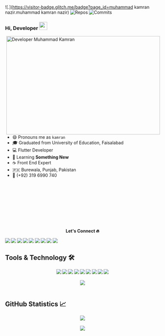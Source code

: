 ![.](https://visitor-badge.glitch.me/badge?page_id=muhammad kamran nazir.muhammad kamran nazir) ![Repos](https://badges.pufler.dev/repos/abrarali-official) ![Commits](https://badges.pufler.dev/commits/yearly/abrarali-official)

### Hi, Developer <img src="https://media.giphy.com/media/hvRJCLFzcasrR4ia7z/giphy.gif" width="26px">
<img align="right" alt="Developer Muhammad Kamran" src="https://raw.githubusercontent.com/UsamaSarwar/UsamaSarwar/main/code.gif" width="500" height="320" />

- 😄 Pronouns me as `kamran`
- 🎓 Graduated from University of Education, Faisalabad
- 💻 Flutter Developer
- 🌱 Learning **Something New**
- ☕️ Front End Expert
- 🇵🇰  Burewala, Punjab, Pakistan
- 📱 (+92) 319 6990 740

<br><br>
<br><br>
<br><br>
<br><br>
<p align="center"> <b> Let's Connect<b/> 🔥</p>
<a href="https://github.com/kamrannazirofficial/">
<img src="https://img.shields.io/badge/Github-211F1F?style=for-the-badge&logo=GitHub&logoColor=ffffff"></a> 
<a href="https://www.linkedin.com/in/kamrannazirofficial/">
<img src="https://img.shields.io/badge/Linkedin-0077B5?style=for-the-badge&logo=Linkedin&logoColor=ffffff"></a>
<a href="https://web.facebook.com/muhammadkamranpro">
<img src="https://img.shields.io/badge/Facebook-1877F2?style=for-the-badge&logo=Facebook&logoColor=ffffff"></a>
<a href="https://twitter.com/abrar_ali_own">
<img src="https://img.shields.io/badge/Twitter-08A0E9?style=for-the-badge&logo=Twitter&logoColor=ffffff"></a>
<a href="https://www.instagram.com/muhammadkamranpro/">
<img src="https://img.shields.io/badge/Instagram-DD2A7B?style=for-the-badge&logo=Instagram&logoColor=ffffff"></a>
<a href="mailto:kamrannazir.official@gmail.com">
<img src="https://img.shields.io/badge/Gmail-D44638?style=for-the-badge&logo=gmail&logoColor=ffffff"></a>
<a href="https://m.me/kamrannazir.official/">
<img src="https://img.shields.io/badge/Chat-1877F2?style=for-the-badge&logo=Messenger&logoColor=ffffff"></a>
<a href="https://wa.me/923090836990?text=%23Github">
<img src="https://img.shields.io/badge/Chat-25D366?style=for-the-badge&logo=WhatsApp&logoColor=ffffff"></a>
<a href="https://wa.me/923049990072?text=Thank%20you%20for%20supporting%20me%20%E2%9D%A4%0ABank%20Account%20Details%0ATitle%3A%20Abrar%20Ali%0AIBAN%3A%20PK19MEZN0012750106221565">
<img src="https://img.shields.io/badge/Support-Developer-784fff?style=for-the-badge&logo=buy-me-a-coffee&logoColor=ffffff"></a>
</div>
    

## Tools & Technology 🛠
<div align="center">
<!-- <p align="center"></p> -->
<img src="https://img.shields.io/badge/Flutter-02569B?style=for-the-badge&logo=flutter&logoColor=white" />
<img src="https://img.shields.io/badge/Dart-0175C2?style=for-the-badge&logo=dart&logoColor=white" />
<img src="https://img.shields.io/badge/JavaScript-F7DF1E?style=for-the-badge&logo=javascript&logoColor=white" />
<img src="https://img.shields.io/badge/firebase-ffca28?style=for-the-badge&logo=firebase&logoColor=white" />
<img src="https://img.shields.io/badge/Git-F05032?style=for-the-badge&logo=git&logoColor=white" />
<img src="https://img.shields.io/badge/Adobe_Photoshop-00aeff?style=for-the-badge&logo=Adobe%20photoshop&logoColor=white"/>
<img src="https://img.shields.io/badge/Adobe_Illustrator-ff9900?style=for-the-badge&logo=Adobe-illustrator&logoColor=white" />
<img src="https://img.shields.io/badge/Adobe_XD-FF61F6?style=for-the-badge&logo=Adobe%20XD&logoColor=white" />
<img src="https://img.shields.io/badge/React-JS-blue" />    
<br><br>
<img align="center"  src="https://github-readme-stats.vercel.app/api/top-langs/?username=abrarali-official&theme=dark&layout=compact&langs_count=20&hide_title=true"/>
</div>
<br>

## GitHub Statistics 📈

<div align="center">
    <img align="center" src="https://github-readme-stats.vercel.app/api?username=abrarali-official&theme=dark&hide_title=true&include_all_commits=true"/>
</div><br>
<div align="center">  
<img align="center" src="https://github-profile-trophy.vercel.app/?username=Kamran-official&margin-w=15&margin-h=15" />
<!-- [![Abrar Ali Achievements](https://github-profile-trophy.vercel.app/?username=abrarali-official&margin-w=15&margin-h=15)](https://github-profile-trophy.vercel.app/?username=abrarali-official&margin-w=15&margin-h=15) -->
</div>

